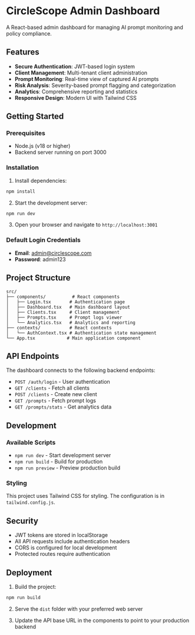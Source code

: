 # CircleScope Admin Dashboard

A React-based admin dashboard for managing AI prompt monitoring and policy compliance.

## Features

- **Secure Authentication**: JWT-based login system
- **Client Management**: Multi-tenant client administration
- **Prompt Monitoring**: Real-time view of captured AI prompts
- **Risk Analysis**: Severity-based prompt flagging and categorization
- **Analytics**: Comprehensive reporting and statistics
- **Responsive Design**: Modern UI with Tailwind CSS

## Getting Started

### Prerequisites

- Node.js (v18 or higher)
- Backend server running on port 3000

### Installation

1. Install dependencies:
```bash
npm install
```

2. Start the development server:
```bash
npm run dev
```

3. Open your browser and navigate to `http://localhost:3001`

### Default Login Credentials

- **Email**: admin@circlescope.com
- **Password**: admin123

## Project Structure

```
src/
├── components/          # React components
│   ├── Login.tsx       # Authentication page
│   ├── Dashboard.tsx   # Main dashboard layout
│   ├── Clients.tsx     # Client management
│   ├── Prompts.tsx     # Prompt logs viewer
│   └── Analytics.tsx   # Analytics and reporting
├── contexts/           # React contexts
│   └── AuthContext.tsx # Authentication state management
└── App.tsx            # Main application component
```

## API Endpoints

The dashboard connects to the following backend endpoints:

- `POST /auth/login` - User authentication
- `GET /clients` - Fetch all clients
- `POST /clients` - Create new client
- `GET /prompts` - Fetch prompt logs
- `GET /prompts/stats` - Get analytics data

## Development

### Available Scripts

- `npm run dev` - Start development server
- `npm run build` - Build for production
- `npm run preview` - Preview production build

### Styling

This project uses Tailwind CSS for styling. The configuration is in `tailwind.config.js`.

## Security

- JWT tokens are stored in localStorage
- All API requests include authentication headers
- CORS is configured for local development
- Protected routes require authentication

## Deployment

1. Build the project:
```bash
npm run build
```

2. Serve the `dist` folder with your preferred web server

3. Update the API base URL in the components to point to your production backend
